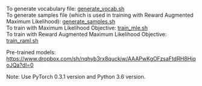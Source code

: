 To generate vocabulary file: [generate_vocab.sh](https://github.com/VishweshS/Sentence-Simplification/blob/master/RML/scripts/generate_vocab.sh)<br />
To generate samples file (which is used in training with Reward Augmented Maximum Likelihood): [generate_samples.sh](https://github.com/VishweshS/Sentence-Simplification/blob/master/RML/scripts/generate_samples.sh)<br />
To train with Maximum Likelihood Objective: [train_mle.sh](https://github.com/VishweshS/Sentence-Simplification/blob/master/RML/scripts/train_mle.sh)<br />
To train with Reward Augmented Maximum Likelihood Objective: [train_raml.sh](https://github.com/VishweshS/Sentence-Simplification/blob/master/RML/scripts/train_raml.sh)


Pre-trained models: https://www.dropbox.com/sh/nqhyb3rx8quckiw/AAAPwKgOFzsaFtdRH8HjqoJQa?dl=0

Note: Use PyTorch 0.3.1 version and Python 3.6 version.
